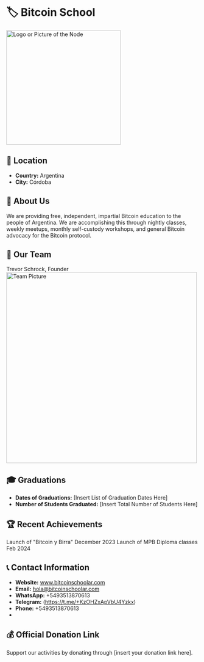 # 🏷️ Bitcoin School
<img src="https://github.com/MyFirstBitcoin/Light-Node-Directory/blob/main/logo_placeholder.png" width="300" alt="Logo or Picture of the Node"> <!-- 1 picture maximum -->

## 📍 Location
- **Country:** Argentina
- **City:** Córdoba

## 📖 About Us
We are providing free, independent, impartial Bitcoin education to the people of Argentina. We are accomplishing this through nightly classes, weekly meetups, monthly self-custody workshops, and general Bitcoin advocacy for the Bitcoin protocol. 

## 👥 Our Team
Trevor Schrock, Founder
<img src="https://github.com/MyFirstBitcoin/Light-Node-Directory/blob/main/team_placeholder.png" width="500" alt="Team Picture"> <!-- 1 picture maximum -->

## 🎓 Graduations
- **Dates of Graduations:** [Insert List of Graduation Dates Here]
- **Number of Students Graduated:** [Insert Total Number of Students Here]

## 🏆 Recent Achievements
Launch of "Bitcoin y Birra" December 2023
Launch of MPB Diploma classes Feb 2024 

## 📞 Contact Information
- **Website:** www.bitcoinschoolar.com
- **Email:** hola@bitcoinschoolar.com
- **WhatsApp:** +5493513870613
- **Telegram:** (https://t.me/+KzOHZxApVbU4Yzkx)
- **Phone:** +5493513870613
- 
## 💰 Official Donation Link
Support our activities by donating through [insert your donation link here].

